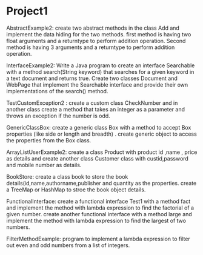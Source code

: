 # Project1
AbstractExample2: create two abstract methods in the class Add and implement the data hiding for the two methods. first method is having two float arguments and a returntype to perform addition operation. Second method is having 3 arguments and a returntype to perform addition operation.


InterfaceExample2: Write a Java program to create an interface Searchable with a method search(String keyword) that searches for a given keyword in a text document and returns true. Create two classes Document and WebPage that implement the Searchable interface and provide their own implementations of the search() method.

TestCustomException2 : create a custom class CheckNumber and in another class create a method that takes an integer as a parameter and throws an exception if the number is odd.

GenericClassBox: create a generic class Box with a method to accept Box properties (like side or length and breadth) . create generic object to access the properties from the Box class.

ArrayListUserExample2: create a class Product with product id ,name , price as details and create another class Customer class with custid,password and mobile number as details.

BookStore: create a class book to store the book details(id,name,authorname,publisher and quantity as the properties. create a TreeMap or HashMap to stroe the book object details.

FunctionalInterface: create a functional interface Test1 with a method fact and implement the method with lambda expression to find the factorial of a given number. create another functional interface with a method large and implement the method with lambda expression to find the largest of two numbers.

FilterMethodExample: program to implement a lambda expression to filter out even and odd numbers from a list of integers.
